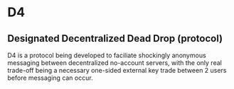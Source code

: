 # D4
## Designated Decentralized Dead Drop (protocol)
D4 is a protocol being developed to faciliate shockingly anonymous messaging between decentralized no-account servers, with the only real trade-off being a necessary one-sided external key trade between 2 users before messaging can occur.

